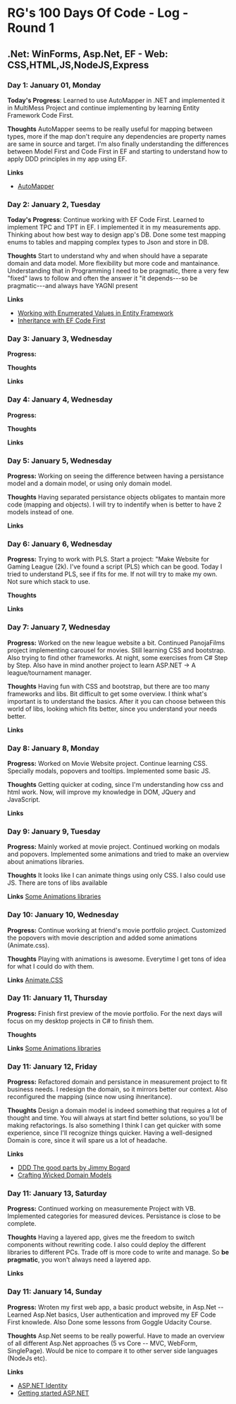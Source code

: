 # RG's 100 Days Of Code - Log - Round 1 
## .Net: WinForms, Asp.Net, EF - Web: CSS,HTML,JS,NodeJS,Express

### Day 1: January 01, Monday

**Today's Progress**: Learned to use AutoMapper in .NET and implemented it in MultiMess Project and continue implementing by learning Entity Framework Code First.

**Thoughts** AutoMapper seems to be really useful for mapping between types, more if the map don't require any dependencies are property names are same in source and target. I'm also finally understanding the differences between Model First and Code First in EF and starting to understand how to apply DDD principles in my app using EF.

**Links**
* [AutoMapper](http://automapper.org/)


### Day 2: January 2, Tuesday

**Today's Progress**: Continue working with EF Code First. Learned to implement TPC and TPT in EF. I implemented it in my measurements app. Thinking about how best way to design app's DB. Done some test mapping enums to tables and mapping complex types to Json and store in DB.

**Thoughts** Start to understand why and when should have a separate domain and data model. More flexibility but more code and mantainance. Understanding that in Programming I need to be pragmatic, there a very few "fixed" laws to follow and often the answer it "it depends---so be pragmatic---and always have YAGNI present

**Links** 
* [Working with Enumerated Values in Entity Framework](https://visualstudiomagazine.com/articles/2017/02/01/enumerated-values.aspx)
* [Inheritance with EF Code First](https://weblogs.asp.net/manavi/inheritance-mapping-strategies-with-entity-framework-code-first-ctp5-part-3-table-per-concrete-type-tpc-and-choosing-strategy-guidelines)


### Day 3: January 3, Wednesday

**Progress:** 

**Thoughts**

**Links**

### Day 4: January 4, Wednesday

**Progress:** 

**Thoughts**

**Links**

### Day 5: January 5, Wednesday

**Progress:** Working on seeing the difference between having a persistance model and a domain model, or using only domain model.

**Thoughts** Having  separated persistance objects obligates to mantain more code (mapping and objects). 
I will try to indentify when is better to have 2 models instead of one. 

**Links**

### Day 6: January 6, Wednesday

**Progress:** Trying to work with PLS. Start a project: "Make Website for Gaming League (2k). I've found a script (PLS) which can be good.
			Today I tried to understand PLS, see if fits for me. If not will try to make my own. Not sure which stack to use.

**Thoughts**

**Links**

### Day 7: January 7, Wednesday

**Progress:** Worked on the new league website a bit. Continued PanojaFilms project implementing carousel for movies. Still learning CSS and bootstrap.
Also trying to find other frameworks. At night, some exercises from C# Step by Step. Also have in mind another project to learn ASP.NET -> A league/tournament manager.

**Thoughts** Having fun with CSS and bootstrap, but there are too many frameworks and libs. Bit difficult to get some overview. I think what's important is to understand
the basics. After it you can choose between this world of libs, looking which fits better, since you understand your needs better.

**Links**

### Day 8: January 8, Monday

**Progress:**  Worked on Movie Website project. Continue learning CSS. Specially modals, popovers and tooltips. Implemented some basic JS.

**Thoughts** Getting quicker at coding, since I'm understanding how css and html work. Now, will improve my knowledge in DOM, JQuery and JavaScript.

**Links**

### Day 9: January 9, Tuesday

**Progress:**  Mainly worked at movie project. Continued working on modals and popovers. Implemented some animations and tried to make an overview about animations libraries.

**Thoughts** It looks like I can animate things using only CSS. I also could use JS. There are tons of libs available

**Links** 
[Some Animations libraries](https://medium.com/@cssgallery/best-css-animation-frameworks-714c5de013f1)

### Day 10: January 10, Wednesday

**Progress:**  Continue working at friend's movie portfolio project. Customized the popovers with movie description and added some animations (Animate.css).

**Thoughts** Playing with animations is awesome. Everytime I get tons of idea for what I could do with them.

**Links** 
[Animate.CSS](https://daneden.github.io/animate.css/)

### Day 11: January 11, Thursday

**Progress:**  Finish first preview of the movie portfolio. For the next days will focus on my desktop projects in C# to finish them.

**Thoughts** 

**Links** 
[Some Animations libraries](https://medium.com/@cssgallery/best-css-animation-frameworks-714c5de013f1)

### Day 11: January 12, Friday

**Progress:** Refactored domain and persistance in measurement project to fit business needs. I redesign the domain, so it mirrors better our context. Also reconfigured the mapping (since now using ihneritance).

**Thoughts** Design  a domain model is indeed something that requires a lot of thought and time. You will always at start find better solutions, so you'll be making refactorings. Is also something I think I can get quicker with some experience, since I'll recognize things quicker. Having a well-designed Domain is core, since it will spare us a lot of headache.

**Links** 
* [DDD The good parts by Jimmy Bogard](https://www.youtube.com/watch?v=U6CeaA-Phqo&t=2s)
* [Crafting Wicked Domain Models](https://www.youtube.com/watch?v=UYmTUw5LXwQ)

### Day 11: January 13, Saturday

**Progress:** Continued working on measuremente Project with VB. Implemented categories for measured devices. Persistance is close to be complete.  

**Thoughts** Having a layered app, gives me the freedom to switch components without rewriting code. I also could deploy the different libraries to different PCs. Trade off is more code to write and manage. So **be pragmatic**, you won't always need a layered app.

**Links** 

### Day 11: January 14, Sunday

**Progress:**  Wroten my first web app, a basic product website, in Asp.Net -- Learned Asp.Net basics, User authentication and improved my EF Code First knowlede. Also Done some lessons from Goggle Udacity Course.

**Thoughts** Asp.Net seems to be really powerful. Have to made an overview of all different Asp.Net approaches (5 vs Core -- MVC, WebForm, SinglePage). Would be nice to compare it to other server side languages (NodeJs etc).

**Links** 
* [ASP.NET Identity](https://www.asp.net/identity)
* [Getting started ASP.NET](https://code.msdn.microsoft.com/Getting-Started-with-221c01f5?cdn_id=2013-12-16-001)
